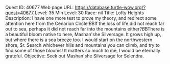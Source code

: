 Quest ID: 40677
Web page URL: https://database.turtle-wow.org/?quest=40677
Level: 35
Min Level: 30
Race: nil
Title: Lofty Heights
Description: I have one more test to prove my theory, and redirect some attention here from the Cenarion Circle!$B$BIf the loss of life did not reach far out to sea, perhaps it did not reach far into the mountains either?$B$BThere is a beautiful bloom native to here, Mashan'she Silversage. It grows high up, but where there is a sea breeze too. I would start on the northwestern shore, $r. Search whichever hills and mountains you can climb, and try to find some of those blooms! It matters so much to me, I would be eternally grateful.
Objective: Seek out Mashan'she Silversage for Selendra.
